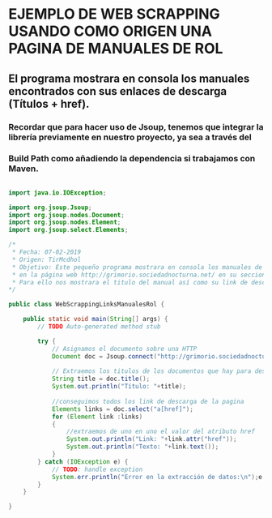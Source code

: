 # EJEMPLO DE WEB SCRAPPING USANDO COMO ORIGEN UNA PAGINA DE MANUALES DE ROL

## El programa mostrara en consola los manuales encontrados con sus enlaces de descarga (Títulos + href).

### Recordar que para hacer uso de Jsoup, tenemos que integrar la librería previamente en nuestro proyecto, ya sea a través del 
### Build Path como añadiendo la dependencia si trabajamos con Maven.

``` java

import java.io.IOException;

import org.jsoup.Jsoup;
import org.jsoup.nodes.Document;
import org.jsoup.nodes.Element;
import org.jsoup.select.Elements;

/*
 * Fecha: 07-02-2019
 * Origen: TirMcdhol
 * Objetivo: Este pequeño programa mostrara en consola los manuales de rol encontrados
 * en la página web http://grimorio.sociedadnocturna.net/ en su seccion de descargas.
 * Para ello nos mostrara el titulo del manual así como su link de descarga href.
*/

public class WebScrappingLinksManualesRol {

	public static void main(String[] args) {
		// TODO Auto-generated method stub

		try {
			// Asignamos el documento sobre una HTTP
			Document doc = Jsoup.connect("http://grimorio.sociedadnocturna.net/Listado.php").get();
			
			// Extraemos los titulos de los documentos que hay para descargar en la pagina
			String title = doc.title();
			System.out.println("Título: "+title);
			
			//conseguimos todos los link de descarga de la pagina
			Elements links = doc.select("a[href]");
			for (Element link :links)
			{
				//extraemos de uno en uno el valor del atributo href
				System.out.println("Link: "+link.attr("href"));
				System.out.println("Texto: "+link.text());
			}
		} catch (IOException e) {
			// TODO: handle exception
			System.err.println("Error en la extracción de datos:\n");e.printStackTrace();
		}
	}

}

```
